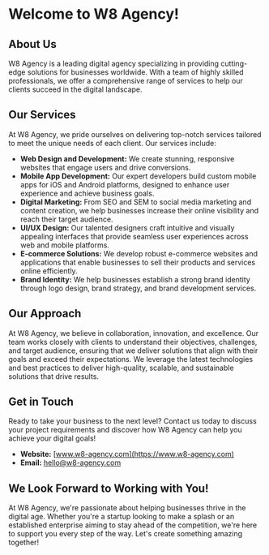 # Welcome to W8 Agency!

## About Us

W8 Agency is a leading digital agency specializing in providing cutting-edge solutions for businesses worldwide. With a team of highly skilled professionals, we offer a comprehensive range of services to help our clients succeed in the digital landscape.

## Our Services

At W8 Agency, we pride ourselves on delivering top-notch services tailored to meet the unique needs of each client. Our services include:

- **Web Design and Development:** We create stunning, responsive websites that engage users and drive conversions.
- **Mobile App Development:** Our expert developers build custom mobile apps for iOS and Android platforms, designed to enhance user experience and achieve business goals.
- **Digital Marketing:** From SEO and SEM to social media marketing and content creation, we help businesses increase their online visibility and reach their target audience.
- **UI/UX Design:** Our talented designers craft intuitive and visually appealing interfaces that provide seamless user experiences across web and mobile platforms.
- **E-commerce Solutions:** We develop robust e-commerce websites and applications that enable businesses to sell their products and services online efficiently.
- **Brand Identity:** We help businesses establish a strong brand identity through logo design, brand strategy, and brand development services.

## Our Approach

At W8 Agency, we believe in collaboration, innovation, and excellence. Our team works closely with clients to understand their objectives, challenges, and target audience, ensuring that we deliver solutions that align with their goals and exceed their expectations. We leverage the latest technologies and best practices to deliver high-quality, scalable, and sustainable solutions that drive results.

## Get in Touch

Ready to take your business to the next level? Contact us today to discuss your project requirements and discover how W8 Agency can help you achieve your digital goals!

- **Website:** [www.w8-agency.com](https://www.w8-agency.com)
- **Email:** hello@w8-agency.com

<!--

## Follow Us

Stay updated on the latest news, trends, and insights in the digital world by following W8 Agency on social media:

- [Twitter](https://twitter.com/w8agency)
- [Facebook](https://www.facebook.com/w8agency)
- [LinkedIn](https://www.linkedin.com/company/w8agency)
- [Instagram](https://www.instagram.com/w8agency)

-->

## We Look Forward to Working with You!

At W8 Agency, we're passionate about helping businesses thrive in the digital age. Whether you're a startup looking to make a splash or an established enterprise aiming to stay ahead of the competition, we're here to support you every step of the way. Let's create something amazing together!
